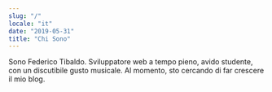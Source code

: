 ```yaml
---
slug: "/"
locale: "it"
date: "2019-05-31"
title: "Chi Sono"
---
```

Sono Federico Tibaldo. Sviluppatore web a tempo pieno, avido studente, con un discutibile gusto musicale. Al momento, sto cercando di far crescere il mio blog.
